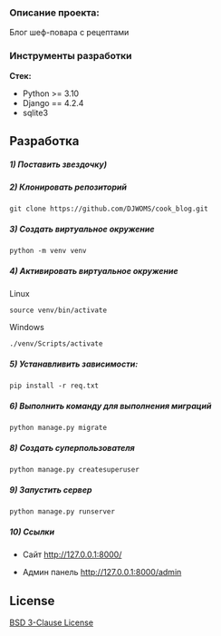 ### Описание проекта:
Блог шеф-повара с рецептами


### Инструменты разработки

**Стек:**
- Python >= 3.10
- Django == 4.2.4
- sqlite3

## Разработка

##### 1) Поставить звездочку)

##### 2) Клонировать репозиторий

    git clone https://github.com/DJWOMS/cook_blog.git

##### 3) Создать виртуальное окружение

    
    python -m venv venv
    
##### 4) Активировать виртуальное окружение
    
Linux

    source venv/bin/activate
    
Windows

    ./venv/Scripts/activate

##### 5) Устанавливить зависимости:

    pip install -r req.txt

##### 6) Выполнить команду для выполнения миграций

    python manage.py migrate
    
##### 8) Создать суперпользователя

    python manage.py createsuperuser
    
##### 9) Запустить сервер

    python manage.py runserver

##### 10) Ссылки

- Сайт http://127.0.0.1:8000/

- Админ панель http://127.0.0.1:8000/admin

## License

[BSD 3-Clause License](https://opensource.org/licenses/BSD-3-Clause)